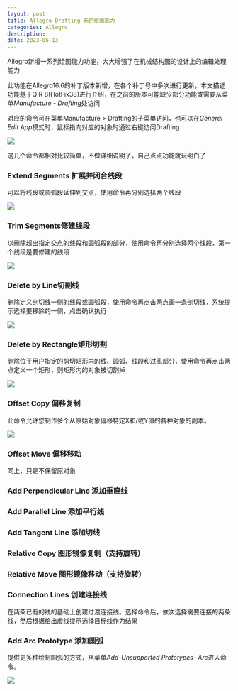 ```yaml
---
layout: post
title: Allegro Drafting 新的绘图能力
categories: Allegro
description: 
date: 2023-06-13
---
```



Allegro新增一系列绘图能力功能，大大增强了在机械结构图的设计上的编辑处理能力

此功能在Allegro16.6的补丁版本新增，在各个补丁号中多次进行更新，本文描述功能基于QIR 8(HotFix38)进行介绍，在之前的版本可能缺少部分功能或需要从菜单*Manufacture - Drafting*处访问

对应的命令可在菜单Manufacture > Drafting的子菜单访问，也可以在*General Edit App*模式时，鼠标指向对应的对象时通过右键访问Drafting

![](https://a1024.synology.me/images/blog/2022/draft1.png)

这几个命令都相对比较简单，不做详细说明了，自己点点功能就玩明白了

### Extend Segments 扩展并闭合线段

可以将线段或圆弧段延伸到交点，使用命令再分别选择两个线段

![](https://a1024.synology.me/images/blog/2022/draft2.png)

### Trim Segments修建线段

以删除超出指定交点的线段和圆弧段的部分，使用命令再分别选择两个线段，第一个线段是要修建的线段

![](https://a1024.synology.me/images/blog/2022/draft3.png)

### Delete by Line切割线

删除定义剖切线一侧的线段或圆弧段，使用命令再点击两点画一条剖切线，系统提示选择要移除的一侧，点击确认执行

![](https://a1024.synology.me/images/blog/2022/draft4.png)

### Delete by Rectangle矩形切割

删除位于用户指定的剪切矩形内的线、圆弧、线段和过孔部分，使用命令再点击两点定义一个矩形，则矩形内的对象被切割掉

![](https://a1024.synology.me/images/blog/2022/draft5.png)

### Offset Copy 偏移复制

此命令允许您制作多个从原始对象偏移特定X和/或Y值的各种对象的副本。

![](https://a1024.synology.me/images/blog/2022/draft6.png)

### Offset Move 偏移移动

同上，只是不保留原对象

### Add Perpendicular Line 添加垂直线

### Add Parallel Line 添加平行线

### Add Tangent Line 添加切线

### Relative Copy 图形镜像复制（支持旋转）

### Relative Move 图形镜像移动（支持旋转）

### Connection Lines 创建连接线

在两条已有的线的基础上创建过渡连接线。选择命令后，依次选择需要连接的两条线，然后根据给出虚线提示选择目标线作为结果

### Add Arc Prototype 添加圆弧

提供更多种绘制圆弧的方式，从菜单*Add-Unsupported Prototypes- Arc*进入命令。

![](https://a1024.synology.me/images/blog/2022/draft7.png)
